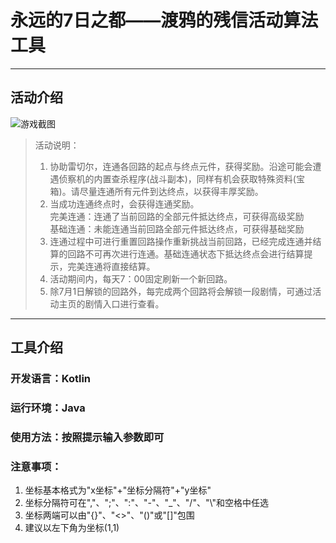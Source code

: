 # 永远的7日之都——渡鸦的残信活动算法工具
***
## 活动介绍
![游戏截图](https://i0.hdslb.com/bfs/article/6cf968e58d4d3604b39291a66ee5c610284f469e.jpg@1320w_642h.webp)
> 活动说明：
> 1. 协助雷切尔，连通各回路的起点与终点元件，获得奖励。沿途可能会遭遇侦察机的内置查杀程序(战斗副本)，同样有机会获取特殊资料(宝箱)。请尽量连通所有元件到达终点，以获得丰厚奖励。
> 2. 当成功连通终点时，会获得连通奖励。  <br>
> 完美连通：连通了当前回路的全部元件抵达终点，可获得高级奖励  <br>
> 基础连通：未能连通当前回路全部元件抵达终点，可获得基础奖励
> 3. 连通过程中可进行重置回路操作重新挑战当前回路，已经完成连通并结算的回路不可再次进行连通。基础连通状态下抵达终点会进行结算提示，完美连通将直接结算。
> 4. 活动期间内，每天7：00固定刷新一个新回路。
> 5. 除7月1日解锁的回路外，每完成两个回路将会解锁一段剧情，可通过活动主页的剧情入口进行查看。
***
## 工具介绍
### 开发语言：Kotlin  
### 运行环境：Java  
### 使用方法：按照提示输入参数即可  
### 注意事项：  
1. 坐标基本格式为"x坐标"+"坐标分隔符"+"y坐标"
2. 坐标分隔符可在","、";"、":"、"-"、"\_"、"/"、"\\"和空格中任选
3. 坐标两端可以由"{}"、"<>"、"()"或"[]"包围
4. 建议以左下角为坐标(1,1)